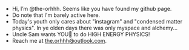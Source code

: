 - Hi, I’m @the-orhhh. Seems like you have found my github page.
- Do note that I'm barely active here.
- Today's youth only cares about "instagram" and "condensed matter physics". In ye olden days there was only myspace and alchemy...
- Uncle Sam wants YOU🫵 to do HIGH ENERGY PHYSICS!
- Reach me at the.orhhh@outlook.com.

<!---
the-orhhh/the-orhhh is a ✨ special ✨ repository because its `README.md` (this file) appears on your GitHub profile.
You can click the Preview link to take a look at your changes.
--->
